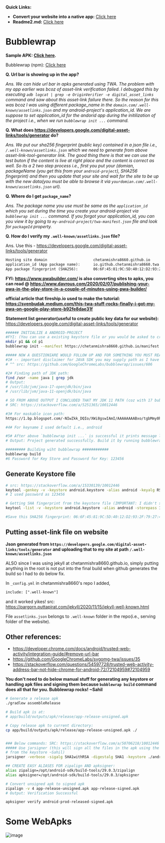 
**Quick Links:**
- **Convert your website into a native app:** [Click here](https://gonative.io/)
- **Readme2.md:** [Click here](Readme2.md)

# Bubblewrap

**Sample APK: [Click here](https://github.com/sahilrajput03/pwa-to-apk-using-twa/raw/main/bw.apk).**

Bubblewrap (npm): [Click here](https://www.npmjs.com/package/@bubblewrap/cli)

**Q. Url bar is showing up in the app?**

_Ans. We can hide url bar in apks generated using TWA. The problem with my app earlier was bcoz of asset-link verification failed. I debugged this by executing `adb logcat | grep -e OriginVerifier -e digital_asset_links` command and saw about this asset-link failure there. So the reason for this was bcoz I was using different package_name in the `domain.com/.well-known/assetlinks.json` and my android-project's application_id. We are suppose to set application_id for the andorid app during the initilization of the project i.e., when we run `bubblewrap init ...` command._

**Q. What does https://developers.google.com/digital-asset-links/tools/generator do?**

_Ans. We put our sha256 fingerprint (public key) contained in a json file i.e., `/.well-known/assetlinks.json` which we need to generate from above asset-link-tool-generator link. The good thing there is that we can use the test buton if the content is live at right place and the content is correct as well. So its a 2 two step process i.e., first you put your (domian, packageName (you get this from your `android-project`), SHA256 fingerprint) and then you update that your site and wait for the site to be up with the new data(you must be able to browse it via `yourdomian.com/.well-known/assetlinks.json` url)._

**Q. Where do I get `package_name`?**

_Ans. The package name you use must be same as the `application_id` which you set during the time you create your android-project via `bubblewrap init ...` command. If you forgot your application_id, you can you view it by going to `my-android-project/twa-manifest.json` file and look for `packageId` property._

**Q. How do I verify my `.well-known/assetlinks.json` file?**

Ans. Use this - https://developers.google.com/digital-asset-links/tools/generator

  ```txt
  Hosting site domain                     chetanmishra8660.github.io
  application_id (App package name):      io.github.chetanmishra8660.twa
  App package fingerprint (SHA256):       06:6F:45:81:9C:5D:40:12:D2:93:2F:79:27:49:47:96:FF:26:18:58:54:BA:0F:7F:D7:9B:08:DE:CE:E7:A9:81
  ```

**FYI: https://www.pwabuilder.com/ is also converting sites to apks, you can read @ https://www.davrous.com/2020/02/07/publishing-your-pwa-in-the-play-store-in-a-couple-of-minutes-using-pwa-builder/**

**official article that fireship.io used to make the tutorial: https://svenbudak.medium.com/this-twa-stuff-rocks-finally-i-got-my-pwa-on-google-play-store-b92fe8dae31f**

**Statement list generator(useful to create public key data for our website):** https://developers.google.com/digital-asset-links/tools/generator

```bash
###### INITIALIZE A ANDROID-PROJECT
#FYI: (You can use a existing keystore file or you would be asked to create new keystore file as well, fyi: I have tried creating my keystore file before this so I used that one and that flow worked really good{see later in this to know how to generate the keystore file})
mkdir p1 && cd p1
bubblewrap init --manifest https://chetanmishra8660.github.io/manifest.json

##### NOW A QUESTIONIARE WOULD FOLLOW UP AND FOR SOMETHING YOU MUST READ BELOW TEXT FOR ONCE TO SIDESTEP THE DIFFICULTIES I FACED BEFORE.
#1# -- important disclaimer for JAVA SDK you may supply path as I have concluded using some commands below but, for `androidtools` you must allow  bubblewrpa to install on its own. THATS IMPORTANT OTHERWISE bubblewrap build command won't work at all.
# ^^ src: https://github.com/GoogleChromeLabs/bubblewrap/issues/606

#2# Finding path of JDK path:
find /usr -name java | grep jdk
# Output:
# /usr/lib/jvm/java-17-openjdk/bin/java
# /usr/lib/jvm/java-11-openjdk/bin/java

# SO FROM ABOVE OUTPUT I CONCLUDED THAT MY JDK 11 PATH (coz with 17 bubblewrap throws error) is: /usr/lib/jvm/java-11-openjdk
# SRC: https://stackoverflow.com/a/5251365/10012446

#3# For maskable icon path:
https://1.bp.blogspot.com/-NIwZkk_DQIo/XWi8gswIAmI/AAAAAAAABxo/tgbMmy0hNv4tJj0E3lDJVXXrk07yASdOgCK4BGAYYCw/s320/android-chrome-512x512.png

#4# For keyname I used default i.e., android

#5# After above `bubblewrap init ...` is successful it prints message like:
# Output: Project generated successfully. Build it by running bubblewrap build

######### Building wiht bubblewrap ############
bubblewrap build
#6 Password for Key Store and Password for Key: 123456
```

## Generate Keystore file

```bash
# src: https://stackoverflow.com/a/15330139/10012446
keytool -genkey -v -keystore android.keystore -alias android -keyalg RSA -keysize 2048 -validity 10000
# I used password as 123456

# Getting SHA fingerprint from the keystore file (IMPORTANT: I didn't set passkey though)
keytool -list -v -keystore android.keystore -alias android -storepass 123456

#Save this SHA256 fingerprint: 06:6F:45:81:9C:5D:40:12:D2:93:2F:79:27:49:47:96:FF:26:18:58:54:BA:0F:7F:D7:9B:08:DE:CE:E7:A9:81
```

## Putting asset-link file on website

**Json generated from `https://developers.google.com/digital-asset-links/tools/generator` and uploading that to my site at path `/.well-known/assetlinks.json`**

ALSO since I was using jekyll at chetanmishra8660.github.io, simply putting anything in the root is not put into the final build when github generates the build so I had to do below fix.

In `_config.yml` in chetanmishra8660's repo I added,

```txt
include: [".well-known"]
```

and it worked yikes! src: https://pargorn.puttapirat.com/jekyll/2020/11/15/jekyll-well-known.html

File `assetlinks.json` belongs to `.well-known` folder in the repo(i.e., serving folder of the website).

## Other references:

- https://developer.chrome.com/docs/android/trusted-web-activity/integration-guide/#remove-url-bar
- https://github.com/GoogleChromeLabs/svgomg-twa/issues/35
- https://stackoverflow.com/questions/54597728/trusted-web-activity-address-bar-not-hide-chrome-for-android-72/72104959#72104959

**You don't need to do below manual stuff for generating any keystore or handling apk files and signing them because `bubblewrap build` command does all that for you. Bubblewrap rocks! ~Sahil**

```bash
# Generate a release apk
./gradlew assembleRelease

# Build apk is at:
# app/build/outputs/apk/release/app-release-unsigned.apk

# Copy release apk to current directory:
cp app/build/outputs/apk/release/app-release-unsigned.apk ./


### Below commands: SRC: https://stackoverflow.com/a/50706218/10012446
##### Use jarsigner (this will sign all the files in the apk using the public key
# from the keystore ~Sahil)
jarsigner -verbose -sigalg SHA1withRSA -digestalg SHA1 -keystore ./android.keystore app-release-unsigned.apk android -storepass 123456

## CREATE EASY ALIASES FOR zipalign AND apksigner:
alias zipalign=/opt/android-sdk/build-tools/29.0.3/zipalign
alias apksigner=/opt/android-sdk/build-tools/29.0.3/apksigner

# Convert unsigned apk to signed apk
zipalign -v 4 app-release-unsigned.apk app-release-signed.apk
# Output: Verification Successful

apksigner verify android-prod-released-signed.apk
```

# Some WebApks

![image](https://github.com/sahilrajput03/pwa-to-apk-using-twa/assets/31458531/8903730e-9e60-46c3-900e-621c652bae87)
